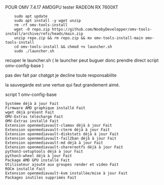 
POUR OMV 7.4.17 AMDGPU tester RADEON RX 7600XT

        sudo apt update 
        sudo apt install -y wget unzip 
        rm -rf omv-tools-install 
        wget -O repo.zip https://github.com/NoobyDevelopper/omv-tools-install/archive/refs/heads/main.zip
        unzip repo.zip && rm repo.zip && mv omv-tools-install-main omv-tools-install 
        cd omv-tools-install && chmod +x launcher.sh 
        sudo ./launcher.sh


recuper le launcher.sh  ( le launcher peut buguer donc prendre direct script omv-config-base )

pas dev fait par chatgpt je decline toute responsabilite

la sauvegarde est une vertue qui faut grandement aimé.

script 1 omv-config-base

    Système déjà à jour Fait
    Firmware AMD graphique installé Fait
    wget déjà présent Fait
    OMV-Extras téléchargé Fait
    OMV-Extras installé Fait
    Extension openmediavault-clamav déjà à jour Fait
    Extension openmediavault-cterm déjà à jour Fait
    Extension openmediavault-diskstats déjà à jour Fait
    Extension openmediavault-fail2ban déjà à jour Fait
    Extension openmediavault-md déjà à jour Fait
    Extension openmediavault-sharerootfs déjà à jour Fait
    python3-setuptools déjà à jour Fait
    python3-wheel déjà à jour Fait
    Package AMD GPU installé Fait
    Utilisateur ajouté aux groupes render et video Fait
    ROCm installé Fait
    Extension openmediavault-kvm installée/mise à jour Fait
    Packages inutiles supprimés Fait
